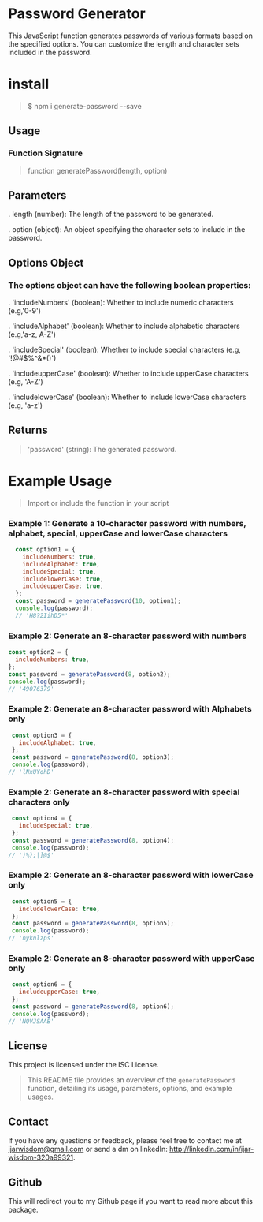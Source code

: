 # Password Generator

This JavaScript function generates passwords of various formats based on the specified options. You can customize the length and character sets included in the password.

# install
> $ npm i generate-password --save

## Usage
### Function Signature 
> function generatePassword(length, option)

## Parameters

. length (number): The length of the password to be generated.

. option (object): An object specifying the character sets to include in the password.

## Options Object

### The options object can have the following boolean properties:

. 'includeNumbers' (boolean): Whether to include numeric characters (e.g,'0-9')

. 'includeAlphabet' (boolean): Whether to include alphabetic characters (e.g,'a-z, A-Z')

. 'includeSpecial' (boolean): Whether to include special characters (e.g, '!@#$%^&*()')

. 'includeupperCase' (boolean): Whether to include upperCase characters (e.g, 'A-Z')

. 'includelowerCase' (boolean): Whether to include lowerCase characters (e.g, 'a-z')

## Returns
> 'password' (string): The generated password.

# Example Usage
> Import or include the function in your script

### Example 1: Generate a 10-character password with numbers, alphabet, special, upperCase and lowerCase characters
```javascript
  const option1 = {
    includeNumbers: true,
    includeAlphabet: true,
    includeSpecial: true,
    includelowerCase: true,
    includeupperCase: true,
  };
  const password = generatePassword(10, option1);
  console.log(password);
  // 'H8?2IihD5*'
```

  

  ### Example 2: Generate an 8-character password with numbers 
  
  ```javascript
  const option2 = {
    includeNumbers: true,
  };
  const password = generatePassword(8, option2);
  console.log(password);
// '49076379'
```
  


 ### Example 2: Generate an 8-character password with Alphabets only
 ```javascript
  const option3 = {
    includeAlphabet: true,
  };
  const password = generatePassword(8, option3);
  console.log(password);
// 'lNxUYohD'
```


 ### Example 2: Generate an 8-character password with special characters only
 ```javascript
  const option4 = {
    includeSpecial: true,
  };
  const password = generatePassword(8, option4);
  console.log(password);
// ')%};|]@$'
```



 ### Example 2: Generate an 8-character password with lowerCase only
 ```javascript
  const option5 = {
    includelowerCase: true,
  };
  const password = generatePassword(8, option5);
  console.log(password);
// 'nyknlzps'
```



 ### Example 2: Generate an 8-character password with upperCase only
 ```javascript
  const option6 = {
    includeupperCase: true,
  };
  const password = generatePassword(8, option6);
  console.log(password);
// 'NQVJSAAB'
```


## License

This project is licensed under the ISC License.


> This README file provides an overview of the `generatePassword` function, detailing its usage, parameters, options, and example usages.

## Contact
If you have any questions or feedback, please feel free to contact me at ijarwisdom@gmail.com or send a dm on linkedIn: http://linkedin.com/in/ijar-wisdom-320a99321.

## Github 
This will redirect you to my Github page if you want to read more about this package.
